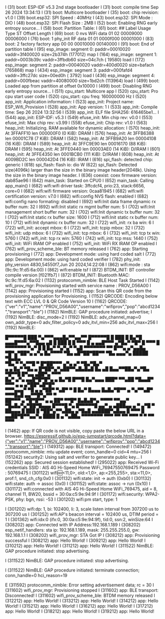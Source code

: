 I (31) boot: ESP-IDF v5.3 2nd stage bootloader
I (31) boot: compile time Sep 26 2024 13:34:13
I (31) boot: Multicore bootloader
I (35) boot: chip revision: v1.0
I (39) boot.esp32: SPI Speed      : 40MHz
I (43) boot.esp32: SPI Mode       : DIO
I (48) boot.esp32: SPI Flash Size : 2MB
I (52) boot: Enabling RNG early entropy source...
I (58) boot: Partition Table:
I (61) boot: ## Label            Usage          Type ST Offset   Length
I (69) boot:  0 nvs              WiFi data        01 02 00009000 00006000
I (76) boot:  1 phy_init         RF data          01 01 0000f000 00001000
I (83) boot:  2 factory          factory app      00 00 00010000 00140000
I (91) boot: End of partition table
I (95) esp_image: segment 0: paddr=00010020 vaddr=3f400020 size=2b374h (177012) map
I (164) esp_image: segment 1: paddr=0003b39c vaddr=3ffbdb60 size=04c7ch ( 19580) load
I (172) esp_image: segment 2: paddr=00040020 vaddr=400d0020 size=bafach (765868) map
I (434) esp_image: segment 3: paddr=000fafd4 vaddr=3ffc27dc size=00ed0h (  3792) load
I (436) esp_image: segment 4: paddr=000fbeac vaddr=40080000 size=1bd2ch (113964) load
I (499) boot: Loaded app from partition at offset 0x10000
I (499) boot: Disabling RNG early entropy source...
I (511) cpu_start: Multicore app
I (520) cpu_start: Pro cpu start user code
I (520) cpu_start: cpu freq: 160000000 Hz
I (520) app_init: Application information:
I (523) app_init: Project name:     ESP_Wifi_Provision
I (528) app_init: App version:      1
I (533) app_init: Compile time:     Sep 26 2024 13:32:56
I (539) app_init: ELF file SHA256:  616465be1...
I (544) app_init: ESP-IDF:          v5.3
I (549) efuse_init: Min chip rev:     v0.0
I (553) efuse_init: Max chip rev:     v3.99
I (558) efuse_init: Chip rev:         v1.0
I (563) heap_init: Initializing. RAM available for dynamic allocation:
I (570) heap_init: At 3FFAFF10 len 000000F0 (0 KiB): DRAM
I (576) heap_init: At 3FFB6388 len 00001C78 (7 KiB): DRAM
I (582) heap_init: At 3FFB9A20 len 00004108 (16 KiB): DRAM
I (589) heap_init: At 3FFC9E90 len 00016170 (88 KiB): DRAM
I (595) heap_init: At 3FFE0440 len 00003AE0 (14 KiB): D/IRAM
I (601) heap_init: At 3FFE4350 len 0001BCB0 (111 KiB): D/IRAM
I (608) heap_init: At 4009BD2C len 000042D4 (16 KiB): IRAM
I (616) spi_flash: detected chip: generic
I (618) spi_flash: flash io: dio
W (622) spi_flash: Detected size(4096k) larger than the size in the binary image header(2048k). Using the size in the binary image header.
I (636) coexist: coex firmware version: dab85ae96
I (642) main_task: Started on CPU0
I (652) main_task: Calling app_main()
I (682) wifi:wifi driver task: 3ffcdcf4, prio:23, stack:6656, core=0
I (682) wifi:wifi firmware version: 0caa81945
I (682) wifi:wifi certification version: v7.0
I (682) wifi:config NVS flash: enabled
I (682) wifi:config nano formating: disabled
I (692) wifi:Init data frame dynamic rx buffer num: 32
I (692) wifi:Init static rx mgmt buffer num: 5
I (702) wifi:Init management short buffer num: 32
I (702) wifi:Init dynamic tx buffer num: 32
I (702) wifi:Init static rx buffer size: 1600
I (712) wifi:Init static rx buffer num: 10
I (712) wifi:Init dynamic rx buffer num: 32
I (722) wifi_init: rx ba win: 6
I (722) wifi_init: accept mbox: 6
I (722) wifi_init: tcpip mbox: 32
I (732) wifi_init: udp mbox: 6
I (732) wifi_init: tcp mbox: 6
I (732) wifi_init: tcp tx win: 5760
I (742) wifi_init: tcp rx win: 5760
I (742) wifi_init: tcp mss: 1440
I (752) wifi_init: WiFi IRAM OP enabled
I (752) wifi_init: WiFi RX IRAM OP enabled
I (762) wifi_prov_scheme_ble: BT memory released
I (762) app: Starting provisioning
I (772) app: Development mode: using hard coded salt
I (772) app: Development mode: using hard coded verifier
I (782) phy_init: phy_version 4830,54550f7,Jun 20 2024,14:22:08
I (862) wifi:mode : sta (9c:9c:1f:d5:6a:00)
I (862) wifi:enable tsf
I (872) BTDM_INIT: BT controller compile version [f021fb7]
I (872) BTDM_INIT: Bluetooth MAC: 9c:9c:1f:d5:6a:02
I (1132) protocomm_nimble: BLE Host Task Started
I (1142) wifi_prov_mgr: Provisioning started with service name : PROV_D56A00
I (1142) app: Provisioning started
I (1152) app: Scan this QR code from the provisioning application for Provisioning.
I (1152) QRCODE: Encoding below text with ECC LVL 0 & QR Code Version 10
I (1162) QRCODE: {"ver":"v1","name":"PROV_D56A00","username":"wifiprov","pop":"abcd1234","transport":"ble"}
I (1182) NimBLE: GAP procedure initiated: advertise; 
I (1192) NimBLE: disc_mode=2
I (1192) NimBLE:  adv_channel_map=0 own_addr_type=0 adv_filter_policy=0 adv_itvl_min=256 adv_itvl_max=256
I (1192) NimBLE:


  █▀▀▀▀▀█ ███ ▀▄▀▀▀▄▄▄█▄▀▀▄▄▀▀  █▀▀▀▀▀█
  █ ███ █ █▄▀█ ▄▄▄█▀▀▀▄▀▀█▄▄ ▄█ █ ███ █
  █ ▀▀▀ █ ▄  ▄▄█▀▀▀  ▄▀█▄▀ ▀█▀  █ ▀▀▀ █   
  ▀▀▀▀▀▀▀ ▀▄▀ █ █ █▄▀ ▀▄▀▄▀ ▀▄█ ▀▀▀▀▀▀▀
  ▀▀  █▀▀▄  ▄▀▄▄█▄ ▀█▀▄▀██▀▄ ▄▀▄ █▄▀▀▀▀
  ▀█▄ ▄█▀██▀██▀▀ ▀█▄  ▄▄▄▀▄ █████ ▀█▄█▄   
  ▀█▄ ▀ ▀▄▀▀█ ▀  █▀██▀▀▀ ▄▀▄ ▄▀ ▀█▄▀█▄▀   
  ▄ ▄ █▄▀ ▀█▄ ▄ █▀██▀▄▀▄██▀▀▄█▄█▄█ █▄
  ▄█ █▄▄▀▀██▄▀▄▀█▄ ▀█▀▀█ █▀▄▄ ▄██▀▄ ▀▀▀   
   █▄▀ ▄▀▄ ▄▄█▀█▀█▀▄ ▄ █▄▀█ █▀▀█ █▄▀▄▄▄
   ███▀ ▀▀▄██ ▀█▄▄█▀ ▀▀▀ ▄ ▄ ▄▀██▀▄█▀█▀   
  ▀▀▀▄▄▄▀ ▀█  ▄ ▄▀██▀ ▀▄█▀ ▀ █ █▄▀ █▄▄▄
  █▄█▄▀█▀▀ ▄ ▀▄▀▀▄█▀ ▀▀▀█▄█ ▄▄▀▀█▀▄▀▀ ▀   
    ██▀▀▀ ▄ ▀█▀█▀▀ ▄ ▄ ██▀ ▀▀█▀ █▄█▄█▀▄
  ▀▀▀▀  ▀▀▄▄▀ ▀█▄█▄▀▄▀██▀█▄▄▄ █▀▀▀█ ▀▄
  █▀▀▀▀▀█ ▄▄▀ ▄ ▄███▄▄ ▄ ▀  ▄▀█ ▀ ██▄▄▄
  █ ███ █ ▀██▀▄▀▀▄██▄ ▄▀█▄█ ▄▄████▀▄█▄▄
  █ ▀▀▀ █ ▄▄██▀█▀▀▄▄▀▄ ████ █ ▄  ▀▄██▄
  ▀▀▀▀▀▀▀ ▀▀▀ ▀▀  ▀▀ ▀▀▀  ▀  ▀   ▀▀ ▀▀▀


I (1462) app: If QR code is not visible, copy paste the below URL in a browser.
https://espressif.github.io/esp-jumpstart/qrcode.html?data={"ver":"v1","name":"PROV_D56A00","username":"wifiprov","pop":"abcd1234","transport":"ble"}
I (149312) app: BLE transport: Connected!
I (149472) protocomm_nimble: mtu update event; conn_handle=0 cid=4 mtu=256
I (151242) security2: Using salt and verifier to generate public key...
I (152262) app: Secured session established!
I (295022) app: Received Wi-Fi credentials
        SSID     : AIS 4G Hi-Speed Home WiFi_76947550769475
        Password : 50769475
I (301122) wifi:new:<11,0>, old:<1,0>, ap:<255,255>, sta:<11,0>, prof:1, snd_ch_cfg:0x0
I (301132) wifi:state: init -> auth (0xb0)
I (301132) wifi:state: auth -> assoc (0x0)
I (301152) wifi:state: assoc -> run (0x10)
I (301172) wifi:connected with AIS 4G Hi-Speed Home WiFi_769475, aid = 8, channel 11, BW20, bssid = 30:0a:c5:9e:94:9f
I (301172) wifi:security: WPA2-PSK, phy: bgn, rssi: -53
I (301202) wifi:pm start, type: 1

I (301202) wifi:dp: 1, bi: 102400, li: 3, scale listen interval from 307200 us to 307200 us
I (301252) wifi:AP's beacon interval = 102400 us, DTIM period = 1
I (301362) wifi:<ba-add>idx:0 (ifx:0, 30:0a:c5:9e:94:9f), tid:0, ssn:2, winSize:64
I (308202) app: Connected with IP Address:192.168.1.189
I (308202) esp_netif_handlers: sta ip: 192.168.1.189, mask: 255.255.255.0, gw: 192.168.1.1
I (308202) wifi_prov_mgr: STA Got IP
I (308212) app: Provisioning successful
I (308212) app: Hello World!
I (309212) app: Hello World!
I (310212) app: Hello World!
I (311212) app: Hello World!
I (311522) NimBLE: GAP procedure initiated: stop advertising.

I (311522) NimBLE: GAP procedure initiated: stop advertising.

I (311522) NimBLE: GAP procedure initiated: terminate connection; conn_handle=0 hci_reason=19

E (311592) protocomm_nimble: Error setting advertisement data; rc = 30
I (311602) wifi_prov_mgr: Provisioning stopped
I (311602) app: BLE transport: Disconnected!
I (311602) wifi_prov_scheme_ble: BTDM memory released
I (312212) app: Hello World!
I (313212) app: Hello World!
I (314212) app: Hello World!
I (315212) app: Hello World!
I (316212) app: Hello World!
I (317212) app: Hello World!
I (318212) app: Hello World!
I (319212) app: Hello World!
